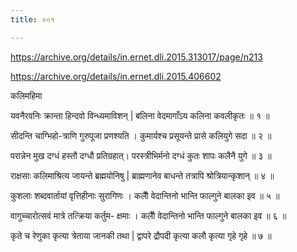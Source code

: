 ```yaml
---
title: ००१

---
```

https://archive.org/details/in.ernet.dli.2015.313017/page/n213  
  
https://archive.org/details/in.ernet.dli.2015.406602  
  
कलिमहिमा  
  
यवनैरवनिः क्रान्ता हिन्दवो विन्ध्यमाविशन् | बलिना वेदमागाँऽय कलिना कवलीकृतः ॥ १ ॥  
  
सीदन्ति चाग्भिहो-त्राणि गुरुपूजा प्रणश्यति । कुमार्यश्च प्रसूयन्ते प्रासे कलियुगे सदा ॥ २ ॥  
  
परान्नेन मुख दग्धं हस्तौ दग्धौ प्रतिग्रहात्। परस्त्रीभिर्मनो दग्धं कुतः शापः कलैनै युगे ॥ ३ ॥  
  
राक्षसाः कलिमाश्रित्य जायन्ते ब्रह्मयोनिषु | ब्राह्मणानेव बाधन्ते तत्रापि श्रोत्रियान्कृशान् ॥ ४ ॥  
  
कुशलाः शब्दवार्तायां वृत्तिहीनाः सुरागिणः । कलैौ वेदान्तिनो भान्ति फाल्गुने बालका इव ॥ ५ ॥  
  
वागुच्चारोत्सवं मात्रे तत्क्रिया कर्तुम- क्षमाः । कलैौ वेदान्तिनो भान्ति फाल्गुने बालका इव ॥ ६ ॥  
  
कृते च रेणुका कृत्या त्रेताया जानकी तथा | द्वापरे द्रौपदी कृत्या कलौ कृत्या गृहे गृहे ॥ ७ ॥